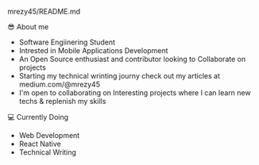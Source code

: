 mrezy45/README.md

😎 About me  
- Software Engiinering Student  
- Intrested in Mobile Applications Development  
- An Open Source enthusiast and contributor looking to Collaborate on projects  
- Starting my technical wrinting journy check out my articles at medium.com/@mrezy45  
- I'm open to collaborating on Interesting projects where I can learn new techs & replenish my skills  

💻 Currently Doing 
- Web Development
- React Native 
- Technical Writing   
